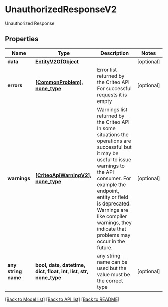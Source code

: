 # UnauthorizedResponseV2

Unauthorized Response

## Properties
Name | Type | Description | Notes
------------ | ------------- | ------------- | -------------
**data** | [**EntityV2OfObject**](EntityV2OfObject.md) |  | [optional] 
**errors** | [**[CommonProblem], none_type**](CommonProblem.md) | Error list returned by the Criteo API  For successful requests it is empty | [optional] 
**warnings** | [**[CriteoApiWarningV2], none_type**](CriteoApiWarningV2.md) | Warnings list returned by the Criteo API  In some situations the operations are successful but it may be useful to issue warnings to the API consumer.  For example the endpoint, entity or field is deprecated. Warnings are like compiler warnings, they indicate that problems may occur in the future. | [optional] 
**any string name** | **bool, date, datetime, dict, float, int, list, str, none_type** | any string name can be used but the value must be the correct type | [optional]

[[Back to Model list]](../README.md#documentation-for-models) [[Back to API list]](../README.md#documentation-for-api-endpoints) [[Back to README]](../README.md)


